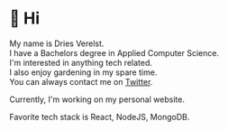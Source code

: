 # 👋 Hi

My name is Dries Verelst.  
I have a Bachelors degree in Applied Computer Science.  
I'm interested in anything tech related.  
I also enjoy gardening in my spare time.  
You can always contact me on [Twitter](https://twitter.com/threeswastaken).

Currently, I'm working on my personal website.

Favorite tech stack is React, NodeJS, MongoDB.
